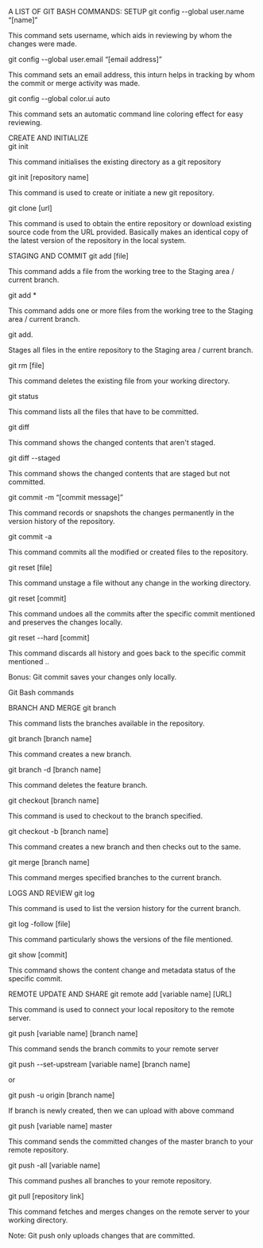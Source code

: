 A LIST OF GIT BASH COMMANDS:
SETUP 
git config --global user.name “[name]”

This command sets username, which aids in reviewing by whom the changes were made. 

git config --global user.email “[email address]”

This command sets an email address, this inturn helps in tracking by whom the commit or merge activity was made.

git config --global color.ui auto

This command sets an automatic command line coloring effect for easy reviewing.  

CREATE AND INITIALIZE  
git init

This command initialises the existing directory as a git repository

git init [repository name]

This command is used to create or initiate a new git repository.

git clone [url]

This command is used to obtain the entire repository or download existing source code from the URL provided. Basically makes an identical copy of the latest version of the repository in the local system.

STAGING AND COMMIT
git add [file]

This command adds a file from the working tree to the Staging area / current branch.

git add *

This command adds one or more files from the working tree to the Staging area / current branch.

git add.

Stages all files in the entire repository to the Staging area / current branch.

git rm [file]

This command deletes the existing file from your working directory.

git status

This command lists all the files that have to be committed.

git diff 

This command shows the changed contents that aren't staged.

git diff --staged 

This command shows the changed contents that are staged but not committed.

git commit -m “[commit message]”

This command records or snapshots the changes permanently in the version history of the repository.

git commit -a

This command commits all the modified or created files to the repository.

git reset [file]

This command unstage a file without any change in the working directory.

git reset [commit]

This command undoes all the commits after the specific commit mentioned and preserves the changes locally.

git reset --hard [commit]

This command discards all history and goes back to the specific commit mentioned ..

Bonus: Git commit saves your changes only locally.



Git Bash commands

BRANCH AND MERGE
git branch

This command lists the branches available in the repository.

git branch [branch name]

This command creates a new branch.

git branch -d [branch name]

This command deletes the feature branch.

git checkout [branch name]

This command is used to checkout to the branch specified.

git checkout -b [branch name]

This command creates a new branch and then checks out to the same.

git merge [branch name]

This command merges specified branches to the current branch.

LOGS AND REVIEW
git log

This command is used to list the version history for the current branch.

git log -follow [file]

This command particularly shows the versions of the file mentioned.

git show [commit]

This command shows the content change and metadata status of the specific commit. 

REMOTE UPDATE AND SHARE
git remote add [variable name] [URL]

This command is used to connect your local repository to the remote server.

git push [variable name] [branch name]

This command sends the branch commits to your remote server

git push --set-upstream [variable name] [branch name]

or 

git push -u origin [branch name]

If branch is newly created, then we can upload with above command 

git push [variable name] master

This command sends the committed changes of the master branch to your remote repository.

git push -all [variable name]

This command pushes all branches to your remote repository.

git pull [repository link]

This command fetches and merges changes on the remote server to your working directory. 

Note: Git push only uploads changes that are committed.
